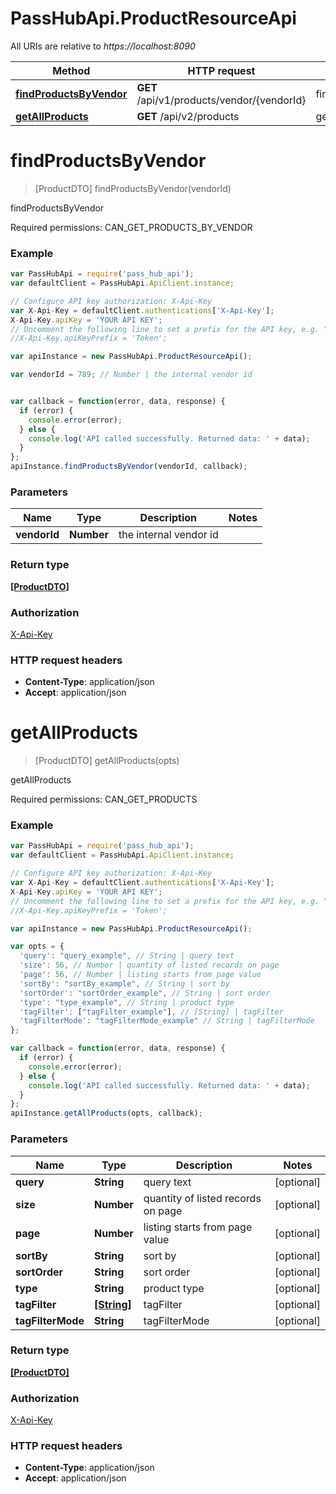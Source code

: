 # PassHubApi.ProductResourceApi

All URIs are relative to *https://localhost:8090*

Method | HTTP request | Description
------------- | ------------- | -------------
[**findProductsByVendor**](ProductResourceApi.md#findProductsByVendor) | **GET** /api/v1/products/vendor/{vendorId} | findProductsByVendor
[**getAllProducts**](ProductResourceApi.md#getAllProducts) | **GET** /api/v2/products | getAllProducts


<a name="findProductsByVendor"></a>
# **findProductsByVendor**
> [ProductDTO] findProductsByVendor(vendorId)

findProductsByVendor

Required permissions: CAN_GET_PRODUCTS_BY_VENDOR

### Example
```javascript
var PassHubApi = require('pass_hub_api');
var defaultClient = PassHubApi.ApiClient.instance;

// Configure API key authorization: X-Api-Key
var X-Api-Key = defaultClient.authentications['X-Api-Key'];
X-Api-Key.apiKey = 'YOUR API KEY';
// Uncomment the following line to set a prefix for the API key, e.g. "Token" (defaults to null)
//X-Api-Key.apiKeyPrefix = 'Token';

var apiInstance = new PassHubApi.ProductResourceApi();

var vendorId = 789; // Number | the internal vendor id


var callback = function(error, data, response) {
  if (error) {
    console.error(error);
  } else {
    console.log('API called successfully. Returned data: ' + data);
  }
};
apiInstance.findProductsByVendor(vendorId, callback);
```

### Parameters

Name | Type | Description  | Notes
------------- | ------------- | ------------- | -------------
 **vendorId** | **Number**| the internal vendor id | 

### Return type

[**[ProductDTO]**](ProductDTO.md)

### Authorization

[X-Api-Key](../README.md#X-Api-Key)

### HTTP request headers

 - **Content-Type**: application/json
 - **Accept**: application/json

<a name="getAllProducts"></a>
# **getAllProducts**
> [ProductDTO] getAllProducts(opts)

getAllProducts

Required permissions: CAN_GET_PRODUCTS

### Example
```javascript
var PassHubApi = require('pass_hub_api');
var defaultClient = PassHubApi.ApiClient.instance;

// Configure API key authorization: X-Api-Key
var X-Api-Key = defaultClient.authentications['X-Api-Key'];
X-Api-Key.apiKey = 'YOUR API KEY';
// Uncomment the following line to set a prefix for the API key, e.g. "Token" (defaults to null)
//X-Api-Key.apiKeyPrefix = 'Token';

var apiInstance = new PassHubApi.ProductResourceApi();

var opts = { 
  'query': "query_example", // String | query text
  'size': 56, // Number | quantity of listed records on page
  'page': 56, // Number | listing starts from page value
  'sortBy': "sortBy_example", // String | sort by
  'sortOrder': "sortOrder_example", // String | sort order
  'type': "type_example", // String | product type
  'tagFilter': ["tagFilter_example"], // [String] | tagFilter
  'tagFilterMode': "tagFilterMode_example" // String | tagFilterMode
};

var callback = function(error, data, response) {
  if (error) {
    console.error(error);
  } else {
    console.log('API called successfully. Returned data: ' + data);
  }
};
apiInstance.getAllProducts(opts, callback);
```

### Parameters

Name | Type | Description  | Notes
------------- | ------------- | ------------- | -------------
 **query** | **String**| query text | [optional] 
 **size** | **Number**| quantity of listed records on page | [optional] 
 **page** | **Number**| listing starts from page value | [optional] 
 **sortBy** | **String**| sort by | [optional] 
 **sortOrder** | **String**| sort order | [optional] 
 **type** | **String**| product type | [optional] 
 **tagFilter** | [**[String]**](String.md)| tagFilter | [optional] 
 **tagFilterMode** | **String**| tagFilterMode | [optional] 

### Return type

[**[ProductDTO]**](ProductDTO.md)

### Authorization

[X-Api-Key](../README.md#X-Api-Key)

### HTTP request headers

 - **Content-Type**: application/json
 - **Accept**: application/json

